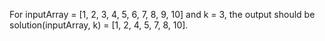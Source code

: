 For inputArray = [1, 2, 3, 4, 5, 6, 7, 8, 9, 10] and k = 3, the output should be
solution(inputArray, k) = [1, 2, 4, 5, 7, 8, 10].